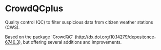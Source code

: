# CrowdQCplus

Quality control (QC) to filter suspicious data from citizen weather stations (CWS).

Based on the package 'CrowdQC' (http://dx.doi.org/10.14279/depositonce-6740.3), but offering several additions and improvements.
